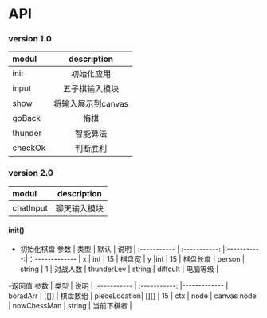 # API
### version 1.0
modul        |  description  |
:----------- | :-----------: |
init         |初始化应用       | 
input        |五子棋输入模块   |
show         |将输入展示到canvas|
goBack       |悔棋            |
thunder      |智能算法        |
checkOk      |判断胜利        |

### version 2.0
modul        |  description  |
:----------- | :-----------: |
chatInput    |聊天输入模块     |


#### init()
- 初始化棋盘
参数          | 类型           | 默认        | 说明           |
:----------- | :-----------: |:-----------:|：------------- |
x            | int           | 15          | 棋盘宽         |
y            |int            | 15          | 棋盘长度        |
person       | string        | 1           | 对战人数        |
thunderLev   | string        | diffcult    |   电脑等级      |

-返回值
参数          | 类型           | 说明          |
:----------- | :-----------:  |------------- |
boradArr     | [[]]           | 棋盘数组       |
pieceLocation| [][]          | 15            | 
ctx          | node          | canvas node   | 
nowChessMan  | string        | 当前下棋者      |  